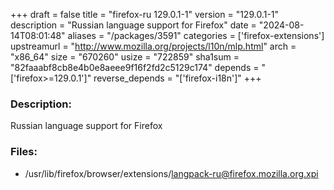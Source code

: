 +++
draft = false
title = "firefox-ru 129.0.1-1"
version = "129.0.1-1"
description = "Russian language support for Firefox"
date = "2024-08-14T08:01:48"
aliases = "/packages/3591"
categories = ['firefox-extensions']
upstreamurl = "http://www.mozilla.org/projects/l10n/mlp.html"
arch = "x86_64"
size = "670260"
usize = "722859"
sha1sum = "82faaabf8cb8e4b0e8aeee9f16f2fd2c5129c174"
depends = "['firefox>=129.0.1']"
reverse_depends = "['firefox-i18n']"
+++
### Description: 
Russian language support for Firefox

### Files: 
* /usr/lib/firefox/browser/extensions/langpack-ru@firefox.mozilla.org.xpi
